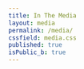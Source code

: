 ```yaml
---
title: In The Media
layout: media
permalink: /media/
cssfield: media.css
published: true
isPublic_b: true
---
```

